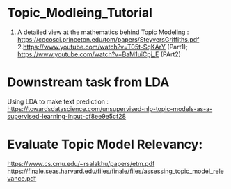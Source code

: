 # Topic_Modleing_Tutorial
  1. A detailed view at the mathematics behind Topic Modeling : https://cocosci.princeton.edu/tom/papers/SteyversGriffiths.pdf
  2.https://www.youtube.com/watch?v=T05t-SqKArY (Part1); https://www.youtube.com/watch?v=BaM1uiCpj_E (PArt2)

# Downstream task from LDA
Using LDA to make text prediction : https://towardsdatascience.com/unsupervised-nlp-topic-models-as-a-supervised-learning-input-cf8ee9e5cf28

# Evaluate Topic Model Relevancy:
https://www.cs.cmu.edu/~rsalakhu/papers/etm.pdf <br>
https://finale.seas.harvard.edu/files/finale/files/assessing_topic_model_relevance.pdf
